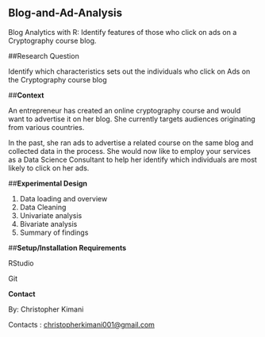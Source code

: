 ## Blog-and-Ad-Analysis
Blog Analytics with R: Identify features of those who click on ads on a Cryptography course blog.


##Research Question

Identify which characteristics sets out the individuals who click on Ads on the Cryptography course blog

##**Context**

An entrepreneur has created an online cryptography course and would want to advertise it on her blog. She currently targets audiences originating from various countries.

In the past, she ran ads to advertise a related course on the same blog and collected data in the process. She would now like to employ your services as a Data Science Consultant to help her identify which individuals are most likely to click on her ads.

##**Experimental Design**

1. Data loading and overview
2. Data Cleaning
3. Univariate analysis
4. Bivariate analysis
5. Summary of findings


##**Setup/Installation Requirements**

RStudio

Git

**Contact**

By: Christopher Kimani

Contacts : christopherkimani001@gmail.com
